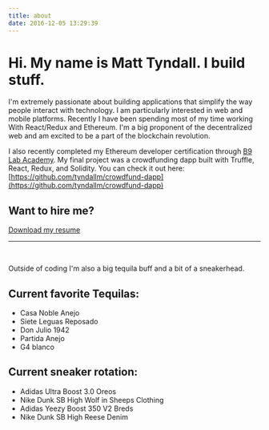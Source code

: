 ```yaml
---
title: about
date: 2016-12-05 13:29:39
---
```


# Hi. My name is Matt Tyndall. I build stuff.

I'm extremely passionate about building applications that simplify the way people interact with technology. I am particularly interested in web and mobile platforms. Recently I have been spending most of my time working With React/Redux and Ethereum. I'm a big proponent of the decentralized web and am excited to be a part of the blockchain revolution.

I also recently completed my Ethereum developer certification through [B9 Lab Academy](https://www.b9lab.com/). My final project was a crowdfunding dapp built with Truffle, React, Redux, and Solidity. You can check it out here: [https://github.com/tyndallm/crowdfund-dapp](https://github.com/tyndallm/crowdfund-dapp)

## Want to hire me?
[Download my resume](https://cloud.tyndl.me/s/22cJwm8U6swllpO/download)


-----

<br>

Outside of coding I'm also a big tequila buff and a bit of a sneakerhead.

## Current favorite Tequilas:

- Casa Noble Anejo
- Siete Leguas Reposado
- Don Julio 1942
- Partida Anejo
- G4 blanco

## Current sneaker rotation:

- Adidas Ultra Boost 3.0 Oreos
- Nike Dunk SB High Wolf in Sheeps Clothing
- Adidas Yeezy Boost 350 V2 Breds
- Nike Dunk SB High Reese Denim

